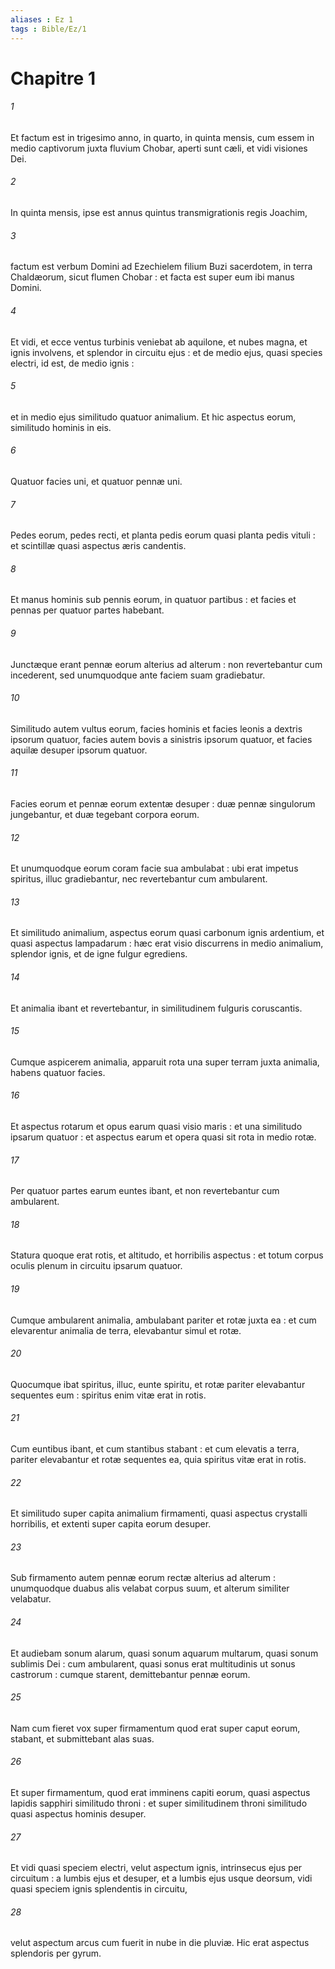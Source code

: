 ```yaml
---
aliases : Ez 1
tags : Bible/Ez/1
---
```


# Chapitre 1

###### 1
Et factum est in trigesimo anno, in quarto, in quinta mensis, cum essem in medio captivorum juxta fluvium Chobar, aperti sunt cæli, et vidi visiones Dei.
###### 2
In quinta mensis, ipse est annus quintus transmigrationis regis Joachim,
###### 3
factum est verbum Domini ad Ezechielem filium Buzi sacerdotem, in terra Chaldæorum, sicut flumen Chobar : et facta est super eum ibi manus Domini.
###### 4
Et vidi, et ecce ventus turbinis veniebat ab aquilone, et nubes magna, et ignis involvens, et splendor in circuitu ejus : et de medio ejus, quasi species electri, id est, de medio ignis :
###### 5
et in medio ejus similitudo quatuor animalium. Et hic aspectus eorum, similitudo hominis in eis.
###### 6
Quatuor facies uni, et quatuor pennæ uni.
###### 7
Pedes eorum, pedes recti, et planta pedis eorum quasi planta pedis vituli : et scintillæ quasi aspectus æris candentis.
###### 8
Et manus hominis sub pennis eorum, in quatuor partibus : et facies et pennas per quatuor partes habebant.
###### 9
Junctæque erant pennæ eorum alterius ad alterum : non revertebantur cum incederent, sed unumquodque ante faciem suam gradiebatur.
###### 10
Similitudo autem vultus eorum, facies hominis et facies leonis a dextris ipsorum quatuor, facies autem bovis a sinistris ipsorum quatuor, et facies aquilæ desuper ipsorum quatuor.
###### 11
Facies eorum et pennæ eorum extentæ desuper : duæ pennæ singulorum jungebantur, et duæ tegebant corpora eorum.
###### 12
Et unumquodque eorum coram facie sua ambulabat : ubi erat impetus spiritus, illuc gradiebantur, nec revertebantur cum ambularent.
###### 13
Et similitudo animalium, aspectus eorum quasi carbonum ignis ardentium, et quasi aspectus lampadarum : hæc erat visio discurrens in medio animalium, splendor ignis, et de igne fulgur egrediens.
###### 14
Et animalia ibant et revertebantur, in similitudinem fulguris coruscantis.
###### 15
Cumque aspicerem animalia, apparuit rota una super terram juxta animalia, habens quatuor facies.
###### 16
Et aspectus rotarum et opus earum quasi visio maris : et una similitudo ipsarum quatuor : et aspectus earum et opera quasi sit rota in medio rotæ.
###### 17
Per quatuor partes earum euntes ibant, et non revertebantur cum ambularent.
###### 18
Statura quoque erat rotis, et altitudo, et horribilis aspectus : et totum corpus oculis plenum in circuitu ipsarum quatuor.
###### 19
Cumque ambularent animalia, ambulabant pariter et rotæ juxta ea : et cum elevarentur animalia de terra, elevabantur simul et rotæ.
###### 20
Quocumque ibat spiritus, illuc, eunte spiritu, et rotæ pariter elevabantur sequentes eum : spiritus enim vitæ erat in rotis.
###### 21
Cum euntibus ibant, et cum stantibus stabant : et cum elevatis a terra, pariter elevabantur et rotæ sequentes ea, quia spiritus vitæ erat in rotis.
###### 22
Et similitudo super capita animalium firmamenti, quasi aspectus crystalli horribilis, et extenti super capita eorum desuper.
###### 23
Sub firmamento autem pennæ eorum rectæ alterius ad alterum : unumquodque duabus alis velabat corpus suum, et alterum similiter velabatur.
###### 24
Et audiebam sonum alarum, quasi sonum aquarum multarum, quasi sonum sublimis Dei : cum ambularent, quasi sonus erat multitudinis ut sonus castrorum : cumque starent, demittebantur pennæ eorum.
###### 25
Nam cum fieret vox super firmamentum quod erat super caput eorum, stabant, et submittebant alas suas.
###### 26
Et super firmamentum, quod erat imminens capiti eorum, quasi aspectus lapidis sapphiri similitudo throni : et super similitudinem throni similitudo quasi aspectus hominis desuper.
###### 27
Et vidi quasi speciem electri, velut aspectum ignis, intrinsecus ejus per circuitum : a lumbis ejus et desuper, et a lumbis ejus usque deorsum, vidi quasi speciem ignis splendentis in circuitu,
###### 28
velut aspectum arcus cum fuerit in nube in die pluviæ. Hic erat aspectus splendoris per gyrum.
